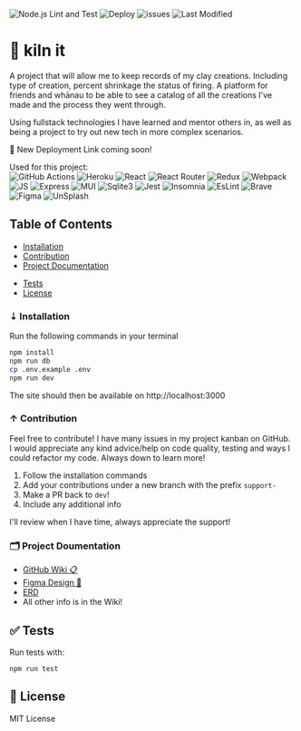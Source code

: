 ![Node.js Lint and Test](https://github.com/emilyparkes/kiln-it/workflows/Node.js%20Lint%20and%20Test/badge.svg) ![Deploy](https://github.com/emilyparkes/kiln-it/workflows/Deploy/badge.svg) ![issues](https://img.shields.io/github/issues/emilyparkes/kiln-it?color=%231580C0) ![Last Modified](https://img.shields.io/github/last-commit/emilyparkes/kiln-it/typescriptit)


# 🏺 kiln it 
A project that will allow me to keep records of my clay creations. Including type of creation, percent shrinkage the status of firing. A platform for friends and whānau to be able to see a catalog of all the creations I've made and the process they went through. 

Using fullstack technologies I have learned and mentor others in, as well as being a project to try out new tech in more complex scenarios. 

🚀 New Deployment Link coming soon! 
<!-- 🚀 [Currently deployed version](https://kiln-it.herokuapp.com/)    -->

Used for this project:  
![GitHub Actions](https://img.shields.io/badge/GitHub_Actions-2088FF?style=for-the-badge&logo=github-actions&logoColor=white)
![Heroku](https://img.shields.io/badge/Heroku-430098?style=for-the-badge&logo=heroku&logoColor=white)
![React](https://img.shields.io/badge/React-20232A?style=for-the-badge&logo=react&logoColor=61DAFB)
![React Router](https://img.shields.io/badge/React_Router-CA4245?style=for-the-badge&logo=react-router&logoColor=white)
![Redux](https://img.shields.io/badge/Redux-593D88?style=for-the-badge&logo=redux&logoColor=white)
![Webpack](https://img.shields.io/badge/Webpack-8DD6F9?style=for-the-badge&logo=Webpack&logoColor=white)
![JS](https://img.shields.io/badge/JavaScript-323330?style=for-the-badge&logo=javascript&logoColor=F7DF1E)
![Express](https://img.shields.io/badge/Express.js-000000?style=for-the-badge&logo=express&logoColor=white)
![MUI](https://img.shields.io/badge/Material%20UI-007FFF?style=for-the-badge&logo=mui&logoColor=white)
![Sqlite3](https://img.shields.io/badge/SQLite-07405E?style=for-the-badge&logo=sqlite&logoColor=white)
![Jest](https://img.shields.io/badge/Jest-C21325?style=for-the-badge&logo=jest&logoColor=white)
![Insomnia](https://img.shields.io/badge/Insomnia-5849be?style=for-the-badge&logo=Insomnia&logoColor=white)
![EsLint](https://img.shields.io/badge/eslint-3A33D1?style=for-the-badge&logo=eslint&logoColor=white)
![Brave](https://img.shields.io/badge/Brave-FF1B2D?style=for-the-badge&logo=Brave&logoColor=white)
![Figma](https://img.shields.io/badge/Figma-F24E1E?style=for-the-badge&logo=figma&logoColor=white)
![UnSplash](https://img.shields.io/badge/Unsplash-000000?style=for-the-badge&logo=Unsplash&logoColor=white)

## Table of Contents 
- [Installation](#-installation)
- [Contribution](#-contribution)
- [Project Documentation](#-project-doumentation)
<!-- - [Features](#-features) -->
<!-- - [Credits](#-credits) -->
- [Tests](#-tests)
- [License](#-license)   

### ⇣ Installation 

Run the following commands in your terminal

```sh
npm install
npm run db
cp .env.example .env
npm run dev
```

<!-- ## Usage -->

<!-- Create a `.env` file in the main directory and add:

```sh
JWT_SECRET="a fun secret"
``` -->

The site should then be available on http://localhost:3000

### ↑ Contribution
Feel free to contribute! I have many issues in my project kanban on GitHub.   
I would appreciate any kind advice/help on code quality, testing and ways I could refactor my code. Always down to learn more!  

1. Follow the installation commands
2. Add your contributions under a new branch with the prefix `support-`
3. Make a PR back to `dev`! 
4. Include any additional info

I'll review when I have time, always appreciate the support! 

### 🗂 Project Doumentation 
- [GitHub Wiki 📋](https://github.com/emilyparkes/kiln-it/wiki)  
- [Figma Design 🎨](https://www.figma.com/file/09q8SUt5gSTAfpNtiGyUOEGt/Kiln-it?type=design&node-id=14%3A3&mode=design&t=WkfH31QLCuUiUn2b-1)  
- [ERD](https://dbdiagram.io/d/606395deecb54e10c33e0510)  
- All other info is in the Wiki! 

<!-- ### Features

If your project has a lot of features, list them here. -->

<!-- ### 💖 Credits -->

## ✅ Tests 

Run tests with: 

```
npm run test
```

## 🪪 License 

MIT License

<!-- ## How to Contribute

If you created an application or package and would like other developers to contribute it, you can include guidelines for how to do so. The [Contributor Covenant](https://www.contributor-covenant.org/) is an industry standard, but you can always write your own if you'd prefer. -->
